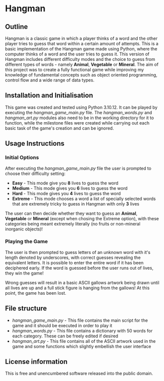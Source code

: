 # Hangman

## Outline
Hangman is a classic game in which a player thinks of a word and the other player tries to guess that word within a certain amount of attempts. This is a basic implementation of the Hangman game made using Python, where the computer thinks of a word and the user tries to guess it. This version of Hangman includes different difficulty modes and the choice to guess from different types of words - namely **Animal**, **Vegetable** or **Mineral**. The aim of this project was to create a fully functional game while improving my knowledge of fundamental concepts such as object oriented programming, control flow and a wide range of data types.

## Installation and Initialisation
This game was created and tested using Python 3.10.12. It can be played by executing the *hangman_game_main.py* file. The *hangman_words.py* and *hangman_art.py* modules also need to be in the working directory for it to function, while the milestone files were created while carrying out each basic task of the game's creation and can be ignored.

## Usage Instructions
### Initial Options 
After executing the *hangman_game_main.py* file the user is prompted to choose their difficulty setting:
- **Easy** - This mode give you **8** lives to guess the word
- **Medium** - This mode gives you **6** lives to guess the word
- **Hard** - This mode gives you **4** lives to guess the word
- **Extreme** - This mode chooses a word a list of specially selected words that are extremely tricky to guess in Hangman with only **3** lives

The user can then decide whether they want to guess an **Animal**, **Vegetable** or **Mineral** (except when chosing the Extreme option), with these categories being meant extremely literally (no fruits or non-mineral inorganic objects)!

### Playing the Game
The user is then prompted to guess letters of an unknown word with it's length denoted by underscores, with correct guesses revealing the equivalent letters. It is possible to enter the entire word if it has been deciphered early. If the word is guessed before the user runs out of lives, they win the game!

Wrong guesses will result in a basic ASCII gallows artwork being drawn until all lives are up and a full stick figure is hanging from the gallows! At this point, the game has been lost.

## File structure
- *hangman_game_main.py* - This file contains the main script for the game and it should be executed in order to play it
- *hangman_words.py* - This file contains a dictionary with 50 words for each category. These can be freely edited if desired
- *hangman_art.py* - This file contains all of the ASCII artwork used in the game and some functions which slightly embellish the user interface

## License information
This is free and unencumbered software released into the public domain.





